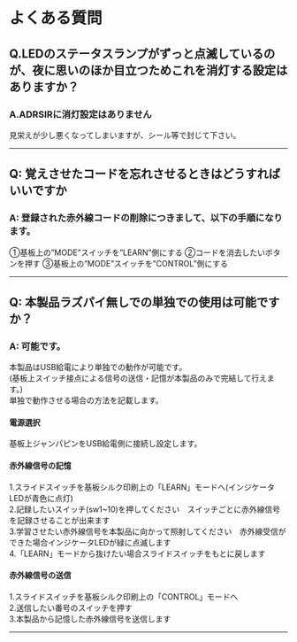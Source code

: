 # よくある質問

## Q.LEDのステータスランプがずっと点滅しているのが、夜に思いのほか目立つためこれを消灯する設定はありますか？

### A.ADRSIRに消灯設定はありません
見栄えが少し悪くなってしまいますが、シール等で封じて下さい。

----

## Q: 覚えさせたコードを忘れさせるときはどうすればいいですか

### A: 登録された赤外線コードの削除につきまして、以下の手順になります。

①基板上の”MODE”スイッチを”LEARN”側にする
②コードを消去したいボタンを押す
③基板上の”MODE”スイッチを”CONTROL”側にする

----

## Q: 本製品ラズパイ無しでの単独での使用は可能ですか？

### A: 可能です。
本製品はUSB給電により単独での動作が可能です。  
(基板上スイッチ接点による信号の送信・記憶が本製品のみで完結して行えます。)  
単独で動作させる場合の方法を記載します。  

#### 電源選択
基板上ジャンパピンをUSB給電側に接続し設定します。  
#### 赤外線信号の記憶
1.スライドスイッチを基板シルク印刷上の「LEARN」モードへ(インジケータLEDが青色に点灯)  
2.記録したいスイッチ(sw1~10)を押してください　スイッチごとに赤外線信号を記録させることが出来ます  
3.学習させたい赤外線信号を本製品に向かって照射してください　赤外線受信ができた場合インジケータLEDが緑に点滅します  
4.「LEARN」モードから抜けたい場合スライドスイッチをもとに戻します  
#### 赤外線信号の送信
1.スライドスイッチを基板シルク印刷上の「CONTROL」モードへ  
2.送信したい番号のスイッチを押す  
3.本製品から記憶した赤外線信号を送信します  

----

